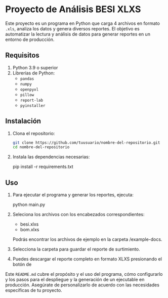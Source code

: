# Proyecto de Análisis BESI XLXS

Este proyecto es un programa en Python que carga 4 archivos en formato `.xls`, analiza los datos y genera diversos reportes. El objetivo es automatizar la lectura y análisis de datos para generar reportes en un entorno de producción.

## Requisitos

1. Python 3.9 o superior
2. Librerías de Python:
   - `pandas`
   - `numpy`
   - `openpyxl`
   - `pillow`
   - `report-lab`
   - `pyinstaller`

## Instalación

1. Clona el repositorio:

    ```bash
    git clone https://github.com/tuusuario/nombre-del-repositorio.git
    cd nombre-del-repositorio

2. Instala las dependencias necesarias:

    pip install -r requirements.txt

## Uso

1. Para ejecutar el programa y generar los reportes, ejecuta:

    python main.py

2. Seleciona los archivos con los encabezados correspondientes:

    - besi.xlxs
    - bom.xlxs

    Podrás encontrar los archivos de ejemplo en la carpeta /example-docs.

3. Selecciona la carpeta para guardar el reporte de surtimiento.

4. Puedes descargar el reporte completo en formato XLXS presionando el botón de 

Este `README.md` cubre el propósito y el uso del programa, cómo configurarlo y los pasos para el despliegue y la generación de un ejecutable en producción. Asegúrate de personalizarlo de acuerdo con las necesidades específicas de tu proyecto.
